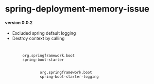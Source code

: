 # spring-deployment-memory-issue

#### version 0.0.2
<ul>
    <li>Excluded spring default logging</li>
    <li>Destroy context by calling </li>
</ul>
<code>
    <dependency>
        <groupId>org.springframework.boot</groupId>
        <artifactId>spring-boot-starter</artifactId>
        <exclusions>
            <exclusion>
                <groupId>org.springframework.boot</groupId>
                <artifactId>spring-boot-starter-logging</artifactId>
            </exclusion>
        </exclusions>
    </dependency>
</code>